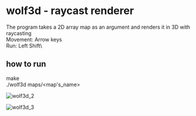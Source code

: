 # wolf3d - raycast renderer
The program takes a 2D array map as an argument and renders it in 3D with raycasting\
Movement: Arrow keys\
Run: Left Shift\

## how to run
make\
./wolf3d maps/<map's_name>

![wolf3d_2](https://github.com/reneaho/wolf3d/assets/22603820/e9cea309-41ea-463d-9890-87fb8f3416e5)

![wolf3d_3](https://github.com/reneaho/wolf3d/assets/22603820/dfc282f4-95c1-418b-a9d1-f9ec78540324)
